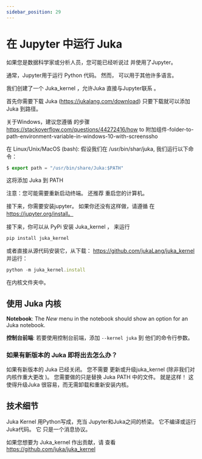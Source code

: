 ```yaml
---
sidebar_position: 29
---
```


# 在 Jupyter 中运行 Juka

如果您是数据科学家或分析人员，您可能已经听说过 并使用了Jupyter。

通常，Jupyter用于运行 Python 代码。 然而， 可以用于其他许多语言。

我们创建了一个 Juka_kernel ，允许Juka 直接与Jupyter联系 。

首先你需要下载 Juka (https://jukalang.com/download) 只要下载就可以添加Juka 到路径。

关于Windows，建议您遵循 的步骤 https://stackoverflow.com/questions/44272416/how to 附加组件-folder-to-path-environment-variable-in-windows-10-with-screenssho

在 Linux/Unix/MacOS (bash): 假设我们在 /usr/bin/shar/juka, 我们运行以下命令：
```jsx
$ export path = "/usr/bin/share/Juka:$PATH"
```
这将添加 Juka 到 PATH

注意：您可能需要重新启动终端。 还推荐 重启您的计算机。

接下来，你需要安装jupyter。 如果你还没有这样做，请遵循 在 https://jupyter.org/install。

接下来，你可以从 PyPi 安装 Juka_kernel ， 来运行
```jsx
pip install juka_kernel
```
或者直接从源代码安装它，从下载： https://github.com/jukaLang/juka_kernel 并运行：
```jsx
python -m juka_kernel.install 
```
在内核文件夹中。

## 使用 Juka 内核

**Notebook**: The *New* menu in the notebook should show an option for an Juka notebook.

**控制台前端**: 若要使用控制台前端，添加 `--kernel juka` 到 他们的命令行参数。

### 如果有新版本的 Juka 即将出去怎么办？
如果有新版本的 Juka 已经关闭。 您不需要 更新或升级juka_kernel (除非我们对内核作重大更改 )。 您需要做的只是替换 Juka PATH 中的文件。 就是这样！ 这使得升级Juka 很容易，而无需卸载和重新安装内核。

## 技术细节
Juka Kernel 用Python写成，充当 Jupyter和Juka之间的桥梁。 它不编译或运行Juka代码。 它 只是一个消息协议。

如果您想要为 Juka_kernel 作出贡献，请 查看 https://github.com/juka/juka_kernel